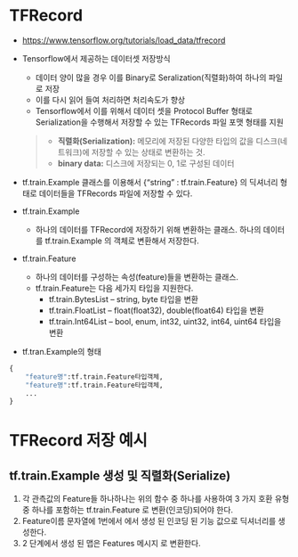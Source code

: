 # TFRecord
- https://www.tensorflow.org/tutorials/load_data/tfrecord
- Tensorflow에서 제공하는 데이터셋 저장방식
    - 데이터 양이 많을 경우 이를 Binary로 Seralization(직렬화)하여 하나의 파일로 저장 
    - 이를 다시 읽어 들여 처리하면 처리속도가 향상 
    - Tensorflow에서 이를 위해서 데이터 셋을 Protocol Buffer 형태로 Serialization을 수행해서 저장할 수 있는 TFRecords 파일 포맷 형태를 지원
    > - **직렬화(Serialization):** 메모리에 저장된 다양한 타입의 값을 디스크(네트워크)에 저장할 수 있는 상태로 변환하는 것.
    > - **binary data:** 디스크에 저장되는 0, 1로 구성된 데이터

- tf.train.Example 클래스를 이용해서 {“string” : tf.train.Feature} 의 딕셔너리 형태로 데이터들을 TFRecords 파일에 저장할 수 있다.
- tf.train.Example
    - 하나의 데이터를 TFRecord에 저장하기 위해 변환하는 클래스. 하나의 데이터를 tf.train.Example 의 객체로 변환해서 저장한다.
- tf.train.Feature
    - 하나의 데이터를 구성하는 속성(feature)들을 변환하는 클래스.
    - tf.train.Feature는 다음 세가지 타입을 지원한다.
        - tf.train.BytesList – string, byte 타입을 변환
        - tf.train.FloatList –  float(float32), double(float64) 타입을 변환
        - tf.train.Int64List – bool, enum, int32, uint32, int64, uint64 타입을 변환
- tf.tran.Example의 형태
```python
{
    "feature명":tf.train.Feature타입객체,
    "feature명":tf.train.Feature타입객체,
    ...
}
```


# TFRecord 저장 예시

## tf.train.Example 생성 및 직렬화(Serialize)
1. 각 관측값의 Feature들 하나하나는 위의 함수 중 하나를 사용하여 3 가지 호환 유형 중 하나를 포함하는 tf.train.Feature 로 변환(인코딩)되어야 한다.
2. Feature이름 문자열에 1번에서 에서 생성 된 인코딩 된 기능 값으로 딕셔너리를 생성한다.
3. 2 단계에서 생성 된 맵은 Features 메시지 로 변환한다.
